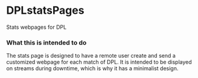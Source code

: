 # DPLstatsPages
Stats webpages for DPL

### What this is intended to do
The stats page is designed to have a remote user create and send a customized webpage for each match of DPL. It is intended to be displayed on streams during downtime, which is why it has a minimalist design.
